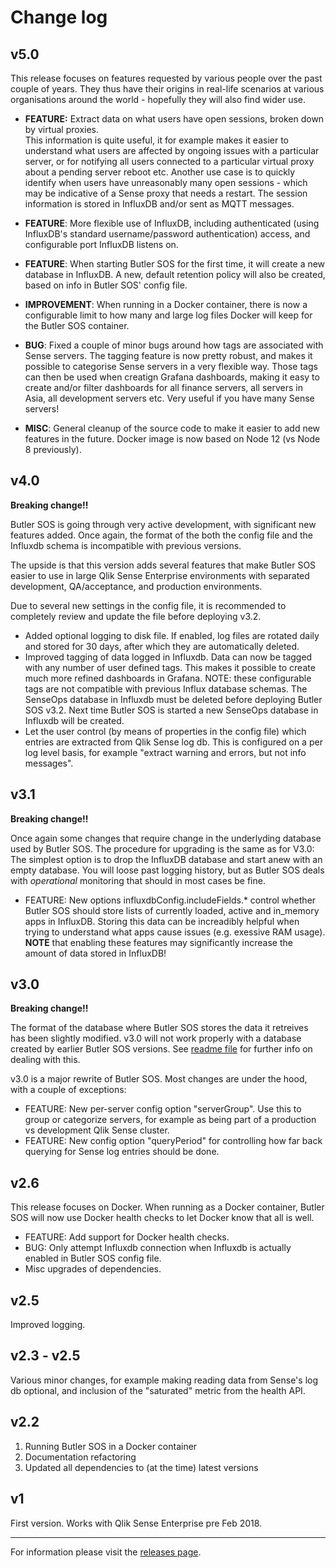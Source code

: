 # Change log

## v5.0

This release focuses on features requested by various people over the past couple of years.
They thus have their origins in real-life scenarios at various organisations around the world - hopefully they will also find wider use.

* **FEATURE:** Extract data on what users have open sessions, broken down by virtual proxies.  
This information is quite useful, it for example makes it easier to understand what users are affected by ongoing issues with a particular server, or for notifying all users connected to a particular virtual proxy about a pending server reboot etc. Another use case is to quickly identify when users have unreasonably many open sessions - which may be indicative of a Sense proxy that needs a restart.
The session information is stored in InfluxDB and/or sent as MQTT messages.

* **FEATURE**: More flexible use of InfluxDB, including authenticated (using InfluxDB's standard username/password authentication) access, and configurable port InfluxDB listens on.

* **FEATURE**: When starting Butler SOS for the first time, it will create a new database in InfluxDB. A new, default retention policy will also be created, based on info in Butler SOS' config file.

* **IMPROVEMENT**: When running in a Docker container, there is now a configurable limit to how many and large log files Docker will keep for the Butler SOS container.

* **BUG**: Fixed a couple of minor bugs around how tags are associated with Sense servers. The tagging feature is now pretty robust, and makes it possible to categorise Sense servers in a very flexible way. Those tags can then be used when creatign Grafana dashboards, making it easy to create and/or filter dashboards for all finance servers, all servers in Asia, all development servers etc. Very useful if you have many Sense servers!

* **MISC**: General cleanup of the source code to make it easier to add new features in the future. Docker image is now based on Node 12 (vs Node 8 previously).

## v4.0

**Breaking change!!**

Butler SOS is going through very active development, with significant new features added. Once again, the format of the both the config file and the Influxdb schema is incompatible with previous versions.

The upside is that this version adds several features that make Butler SOS easier to use in large Qlik Sense Enterprise environments with separated development, QA/acceptance, and production environments.

Due to several new settings in the config file, it is recommended to completely review and update the file before deploying v3.2.

* Added optional logging to disk file. If enabled, log files are rotated daily and stored for 30 days, after which they are automatically deleted.
* Improved tagging of data logged in Influxdb. Data can now be tagged with any number of user defined tags. This makes it possible to create much more refined dashboards in Grafana.
NOTE: these configurable tags are not compatible with previous Influx database schemas. The SenseOps database in Influxdb must be deleted before deploying Butler SOS v3.2. Next time Butler SOS is started a new SenseOps database in Influxdb will be created.
* Let the user control (by means of properties in the config file) which entries are extracted from Qlik Sense log db. This is configured on a per log level basis, for example "extract warning and errors, but not info messages".

## v3.1

**Breaking change!!**

Once again some changes that require change in the underlyding database used by Butler SOS.
The procedure for upgrading is the same as for V3.0: The simplest option is to drop the InfluxDB database and start anew with an empty database. You will loose past logging history, but as Butler SOS deals with *operational* monitoring that should in most cases be fine.

* FEATURE: New options influxdbConfig.includeFields.* control whether Butler SOS should store lists of currently loaded, active and in_memory apps in InfluxDB. Storing this data can be increadibly helpful when trying to understand what apps cause issues (e.g. exessive RAM usage). **NOTE** that enabling these features may significantly increase the amount of data stored in InfluxDB!

## v3.0

**Breaking change!!**

The format of the database where Butler SOS stores the data it retreives has been slightly modified. v3.0 will not work properly with a database created by earlier Butler SOS versions. See [readme file](https://github.com/ptarmiganlabs/butler-sos/blob/master/README.md) for further info on dealing with this.

v3.0 is a major rewrite of Butler SOS. Most changes are under the hood, with a couple of exceptions:

* FEATURE: New per-server config option "serverGroup". Use this to group or categorize servers, for example as being part of a production vs development Qlik Sense cluster.
* FEATURE: New config option "queryPeriod" for controlling how far back querying for Sense log entries should be done.

## v2.6

This release focuses on Docker.
When running as a Docker container, Butler SOS will now use Docker health checks to let Docker know that all is well.

* FEATURE: Add support for Docker health checks.
* BUG: Only attempt Influxdb connection when Influxdb is actually enabled in Butler SOS config file.
* Misc upgrades of dependencies.

## v2.5

Improved logging.

## v2.3 - v2.5

Various minor changes, for example making reading data from Sense's log db optional, and inclusion of the "saturated" metric from the health API.

## v2.2

1. Running Butler SOS in a Docker container
2. Documentation refactoring
3. Updated all dependencies to (at the time) latest versions

## v1

First version. Works with Qlik Sense Enterprise pre Feb 2018.

---

For information please visit the [releases page](https://github.com/ptarmiganlabs/butler-sos/releases).